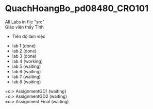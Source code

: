 # QuachHoangBo_pd08480_CRO101
All Labs in file "src" <br/>
Giáo viên thầy Tính

- Tiến độ làm việc

* lab 1 (done)
* lab 2 (done)
* lab 3 (done)
* lab 4 (working)
* lab 5 (waiting)
* lab 6 (waiting)
* lab 7 (waiting)
* lab 8 (waiting)

=o:> AssignmentGD1 (waiting) <br/>
=o:> AssignmentGD2 (waiting) <br/>
=o:> Assignment Final (waiting)
